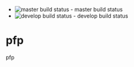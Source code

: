 * ![master build status](https://travis-ci.org/d0c-s4vage/pfp.svg?branch=master) - master build status
* ![develop build status](https://travis-ci.org/d0c-s4vage/pfp.svg?branch=develop) - develop build status

# pfp
pfp
